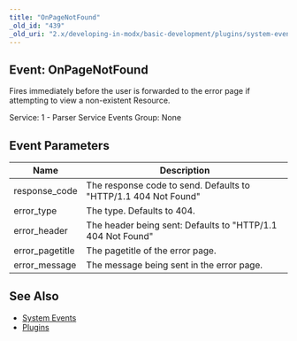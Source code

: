 ```yaml
---
title: "OnPageNotFound"
_old_id: "439"
_old_uri: "2.x/developing-in-modx/basic-development/plugins/system-events/onpagenotfound"
---
```


## Event: OnPageNotFound

Fires immediately before the user is forwarded to the error page if attempting to view a non-existent Resource.

Service: 1 - Parser Service Events
Group: None

## Event Parameters

| Name             | Description                                                     |
| ---------------- | --------------------------------------------------------------- |
| response\_code   | The response code to send. Defaults to "HTTP/1.1 404 Not Found" |
| error\_type      | The type. Defaults to 404.                                      |
| error\_header    | The header being sent: Defaults to "HTTP/1.1 404 Not Found"     |
| error\_pagetitle | The pagetitle of the error page.                                |
| error\_message   | The message being sent in the error page.                       |

## See Also

- [System Events](extending-modx/plugins/system-events "System Events")
- [Plugins](extending-modx/plugins "Plugins")
